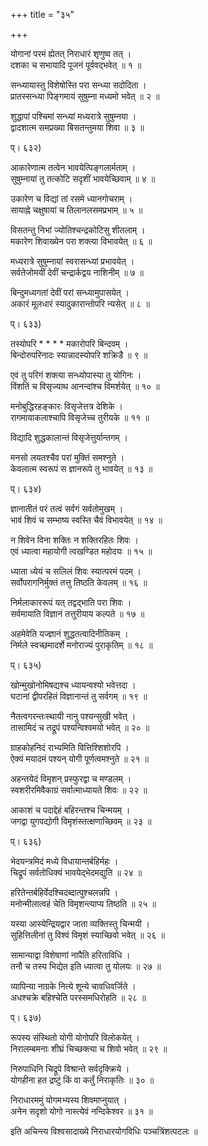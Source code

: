 +++
title = "३५"

+++
  
  
  
योगानां परमं ह्येतत् निराधारं शृणुष्व तत् ।  
दशका च सभायादि पूजनं पूर्ववद्भवेत् ॥ १ ॥  
  
सन्ध्यायास्तु विशेषोस्ति परा सन्ध्या सदोदिता ।  
प्रातस्सन्ध्या पिङ्गमायं सुषुम्ना मध्यमो भवेत् ॥ २ ॥  
  
शुद्धापां पश्चिमां सन्ध्यां मध्यरात्रे सुषुम्नया ।  
द्वादशात्म समप्रख्या बिसतन्तुमया शिवा ॥ ३ ॥  
  
प्। ६३२)  
  
आकारेणात्म तत्वेन भावयेत्पिङ्गलार्मताम् ।  
सुषुम्नायां तु तत्कोटि सदृशीं भावयेच्छिवाम् ॥ ४ ॥  
  
उकारेण च विद्यां तां रसमे ध्यानगोचराम् ।  
सायाह्ने चक्षुषायां च तिलानलसमप्रभाम् ॥ ५ ॥  
  
विसतन्तु निभां ज्योतिश्चन्द्रकोटिसु शीतलाम् ।  
मकारेण शिवाख्येन परा शक्त्या विभावयेत् ॥ ६ ॥  
  
मध्यरात्रे सुषुम्नायां स्वरासन्ध्यां प्रभावयेत् ।  
सर्वतेजोमयीं देवीं चन्द्रार्कद्वय नाशिनीम् ॥ ७ ॥  
  
बिन्दुमध्यगतां देवीं परां सन्ध्यामुपासयेत् ।  
अकारं मूलधारं स्यादुकारान्तोपरि न्यसेत् ॥ ८ ॥  
  
प्। ६३३)  
  
तस्योपरि * * * * मकारोपरि बिन्दवम् ।  
बिन्दोरुपरिनादः स्यान्नादस्योपरि शक्रिडै ॥ ९ ॥  
  
एवं तु परिगं शक्त्या सन्ध्योपास्या तु योगिनः ।  
विंशतिं च विसृज्याथ आनन्दांश्च विमर्शयेत् ॥ १० ॥  
  
मनोबुद्धिरहङ्कारः विसृजेत्तत्र देशिके ।  
रागमायाकलाश्चापि विसृजेच्च तुरीयके ॥ ११ ॥  
  
विद्यादि शुद्धकालान्तं विसृजेत्तुर्यान्तगम् ।  
  
मनसो लयतश्चैव परां मुक्तिं समश्नुते ।  
केवलात्म स्वरूपं स ज्ञानरूपे तु भावयेत् ॥ १३ ॥  
  
प्। ६३४)  
  
ज्ञानातीतं परं तत्वं सर्वगं सर्वतोमुखम् ।  
भावं शिवं च सम्भाष्य स्वस्ति चैवं विभावयेत् ॥ १४ ॥  
  
न शिवेन विना शक्तिः न शक्तिरहितः शिवः ।  
एवं ध्यात्वा महायोगी त्वखण्डित महोदयः ॥ १५ ॥  
  
ध्याता ध्येयं च सलिलं शिवः स्यात्परमं पदम् ।  
सर्वोपरागनिर्मुक्तं तत्तु तिष्ठति केवलम् ॥ १६ ॥  
  
निर्मलाकाररूपं यत् तद्वद्भाति परा शिवः ।  
सर्वमायाति विज्ञानं तत्तुरीयाय कल्पते ॥ १७ ॥  
  
अहमेवेति यज्ज्ञानं शुद्धतत्वादिनीतिकम् ।  
निर्मले स्वच्छमादर्शे मनोराज्यं पुराकृतिम् ॥ १८ ॥  
  
प्। ६३५)  
  
खोन्मुखोनोमिषद्यश्च ध्यायन्वश्यो भवेत्तदा ।  
घटानां द्वीपरहितं विज्ञानान्तं तु सर्वगम् ॥ १९ ॥  
  
नैतत्वगरन्तःस्थायी नानु पश्यन्सुखी भवेत् ।  
तासामिदं च तद्रूपं पश्यन्विश्वमयो भवेत् ॥ २० ॥  
  
ग्राहकोहनिदं राभ्यमिति वित्तिश्शिशोरपि ।  
ऐक्यं मयादमं पश्यन् योगी पूर्णत्वमश्नुते ॥ २१ ॥  
  
अहन्तयेदं विमृशन् प्रस्फुरद्वा च मण्डलम् ।  
स्वशरीरमिवैकाग्रं सर्वात्माध्यायते शिवः ॥ २२ ॥  
  
आकाशं च पदाद्देहं बहिरन्तश्च चिन्मयम् ।  
जगद्वा युगपद्योगी विमृशंस्तत्क्षणाच्छिवम् ॥ २३ ॥  
  
प्। ६३६)  
  
भेदयन्त्रमिदं मध्ये विधायान्तर्बहिर्महः ।  
चिद्रूपं सर्वतोधिक्यं भावयेद्भेदमद्युति ॥ २४ ॥  
  
हरितेन्तर्बहिर्वेदश्चिदब्दात्पुश्चलन्नपि ।  
मनोन्मीलात्वहं चेति विमृशन्त्याप्य तिष्ठति ॥ २५ ॥  
  
यस्या आस्येन्द्रियद्वार जाता व्यक्तिस्तु चिन्मयी ।  
सुहित्तिलीनां तु विश्वं विमृशं स्याच्छिवो भवेत् ॥ २६ ॥  
  
सामान्याद्वा विशेषाणां नापैति हरिताविधि ।  
तनौ च तस्य भिद्येत इति ध्यात्वा तु योलयः ॥ २७ ॥  
  
व्यापिन्या नाग्रके नित्ये शून्ये चावधिवर्जिते ।  
अधश्चक्रे बहिश्चेति परस्समधिरोहति ॥ २८ ॥  
  
प्। ६३७)  
  
रूपस्य संस्थितो योगी योगोपरि विलोकयेत् ।  
निरालम्बमनाः शीघ्रं चिच्छक्त्या च शिवो भवेत् ॥ २९ ॥  
  
निरुपाधिनि चिद्रूपे विश्रान्ते सर्वदृक्क्रिये ।  
योगहीना हत द्रष्टुं किं वा कर्तुं निराकृतिः ॥ ३० ॥  
  
निराधारममुं योगमभ्यस्य शिवमाप्नुयात् ।  
अनेन सदृशो योगो नास्त्येवं नन्दिकेश्वर ॥ ३१ ॥  
  
इति अचिन्त्य विश्वसादाख्ये निराधारयोगविधिः पञ्चत्रिंशत्पटलः ॥  
